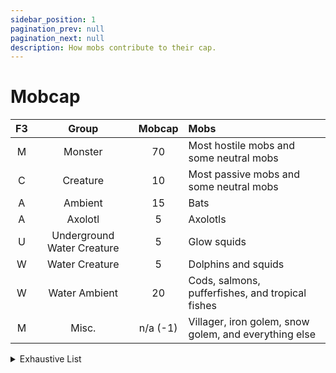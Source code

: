 ```yaml
---
sidebar_position: 1
pagination_prev: null
pagination_next: null
description: How mobs contribute to their cap.
---
```


# Mobcap

| F3 | Group | Mobcap | Mobs |
| :-: | :-: | :-: | :-- |
| M | Monster | 70 | Most hostile mobs and some neutral mobs |
| C | Creature | 10 | Most passive mobs and some neutral mobs |
| A | Ambient | 15 | Bats |
| A | Axolotl | 5 | Axolotls |
| U | Underground Water Creature | 5 | Glow squids |
| W | Water Creature | 5 | Dolphins and squids |
| W | Water Ambient | 20 | Cods, salmons, pufferfishes, and tropical fishes |
| M | Misc. | n/a (-1) | Villager, iron golem, snow golem, and everything else |

<details>
    <summary>Exhaustive List</summary>

**Monster**

Blaze, Bogged, Breeze, Cave Spider, Creaking, Creeper, Drowned, Elder Guardian, Ender Dragon, Enderman, Endermite, Evoker, Ghast, Giant, Guardian, Hoglin, Husk, Illusioner, Magma Cube, Phantom, Piglin, Piglin Brute, Pillager, Ravager, Shulker, Silverfish, Skeleton, Slime, Spider, Stray, Vex, Vindicator, Warden, Witch, Wither, Wither Skeleton, Zoglin, Zombie, Zombie Villager, Zombified Piglin

**Creature**

Allay, Armadillo, Bee, Camel, Cat, Chicken, Cow, Donkey, Fox, Frog, Goat, Happy Ghast, Horse, Llama, Mooshroom, Mule, Ocelot, Panda, Parrot, Pig, Polar Bear, Rabbit, Sheep, Skeleton Horse, Sniffer, Strider, Tadpole, Trader Llama, Turtle, Wandering Trader, Wolf, Zombie Horse

**Ambient**

Bat

**Axolotls**

Axolotl

**Underground Water Creature**

Glow Squid

**Water Creature**

Dolphin, Squid

**Water Ambent**

Cod, Pufferfish, Salmon, Tropical Fish

**Misc.**

Area Effect Cloud, Armour Stand, Arrow, Block Display, Boat, Chest Boat, Chest Minecart, Command Block Minecart, Dragon Fireball, Egg, End Crystal, Ender Pearl, Evoker Fangs, Experience Bottle, Experience Orb, Eye of Ender, Falling Block, Firework Rocket, Furnace Minecart, Glow Item Frame, Hopper Minecart, Interaction, Iron Golem, Item, Item Display, Item Frame, Fireball, Leash Knot, Lightning Bolt, Llama Spit, Marker, Minecart, Painting, Potion, Shulker Bullet, Small Fireball, Snow Golem, Snowball, Spawner Minecart, Spectral Arrow, Text Display, TNT, TNT Minecart, Trident, Villager, Wither Skull, Player, Fishing Bobber

</details>

